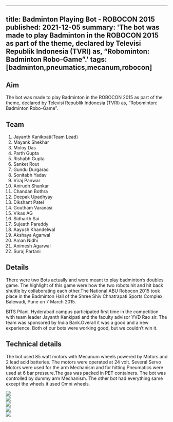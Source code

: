 <!-- ---
title: Badminton Playing Bot - ROBOCON 2015
tags: [badminton,pneumatics,mecanum,robocon]
layout: article
#mode: normal
#type: article
sharing: true
author: Jayanth Kanikpati
show_author_profile: true
show_title: true
#full_width: false
header: true
#cover: /assets/images/blog/thumbnails/Badminton Playing Bot - ROBOCON 2015.png
--- -->

---
title: Badminton Playing Bot - ROBOCON 2015
published: 2021-12-05
summary: 'The bot was made to play Badminton in the ROBOCON 2015 as part of the theme, declared by Televisi Republik Indonesia (TVRI) as, “Robominton: Badminton Robo-Game”.'
tags: [badminton,pneumatics,mecanum,robocon]
---

## Aim
The bot was made to play Badminton in the ROBOCON 2015 as part of the theme, declared by Televisi Republik Indonesia (TVRI) as, “Robominton: Badminton Robo-Game”.
<!--more-->

## Team
1. Jayanth Kanikpati(Team Lead)
2. Mayank Shekhar
3. Moloy Das
4. Parth Gupta
5. Rishabh Gupta
6. Sanket Rout
7. Gundu Durgarao
8. Sonitabh Yadav
9. Viraj Panwar
10. Anirudh Shankar
11. Chandan Bothra
12. Deepak Upadhyay
13. Dikshant Patel
14. Goutham Varanasi
15. Vikas AG
16. Sidharth Sai
17. Sujeath Pareddy
18. Aayush Khandelwal
19. Akshaya Agarwal
20. Aman Nidhi
21. Animesh Agarwal
22. Suraj Partani


## Details
There were two Bots actually and were meant to play badminton’s doubles game. The highlight of this game were how the two robots hit and hit back shuttle by collaborating each other.The National ABU Robocon 2015 took place in the Badminton Hall of the Shree Shiv Chhatrapati Sports Complex, Balewadi, Pune on 7 March 2015.

BITS Pilani, Hyderabad campus participated first time in the competition with team leader Jayanth Kankipati and the faculty advisor YVD Rao sir. The team was sponsored by India Bank.Overall it was a good and a new experience. Both of our bots were working good, but we couldn’t win it.

## Technical details
The bot used 85 watt motors with Mecanum wheels powered by Motors and 2 lead acid batteries. The motors were operated at 24 volt. Several Servo Motors were used for the arm Mechanism and for hitting Pneumatics were used at 6 bar pressure.The gas was packed in PET containers. The bot was controlled by dummy arm Mechanism.
The other bot had everything same except the wheels it used Omni wheels.



<!-- <div class="w3-content w3-display-container">
  <img class="mySlides1" src="/site/assets/images/blog/thumbnails/Badminton Playing Bot - ROBOCON 2015.png" style="width:100%">
  <img class="mySlides1" src="/site/assets/images/blog/Badminton-Playing-Bot/field.png" style="width:100%">
  <img class="mySlides1" src="/site/assets/images/blog/Badminton-Playing-Bot/room.png" style="width:100%">
  <img class="mySlides1" src="/site/assets/images/blog/Badminton-Playing-Bot/workshop1.png" style="width:100%">
  <img class="mySlides1" src="/site/assets/images/blog/Badminton-Playing-Bot/workshop2.png" style="width:100%">
  <button class="w3-button w3-black w3-display-left" onclick="plusDivs(-1, 0)">&#10094;</button>
  <button class="w3-button w3-black w3-display-right" onclick="plusDivs(1, 0)">&#10095;</button>
</div>

<script>
var slideIndex = [1,1];
var slideId = ["mySlides1"]
showDivs(1, 0);
showDivs(1, 1);

function plusDivs(n, no) {
  showDivs(slideIndex[no] += n, no);
}

function showDivs(n, no) {
  var i;
  var x = document.getElementsByClassName(slideId[no]);
  if (n > x.length) {slideIndex[no] = 1}
  if (n < 1) {slideIndex[no] = x.length}
  for (i = 0; i < x.length; i++) {
    x[i].style.display = "none";  
  }
  x[slideIndex[no]-1].style.display = "block";  
}
</script>  -->

<div class="swiper swiper-demo">
  <div class="swiper__wrapper">
    <div class="swiper__slide">
    <img  src="/site/assets/images/blog/thumbnails/Badminton Playing Bot - ROBOCON 2015.png">
    </div>
    <div class="swiper__slide">
    <img  src="/site/assets/images/blog/Badminton-Playing-Bot/field.png">
    </div>
    <div class="swiper__slide">
    <img  src="/site/assets/images/blog/Badminton-Playing-Bot/workshop2.png">
    </div>
    <div class="swiper__slide">
    <img  src="/site/assets/images/blog/Badminton-Playing-Bot/room.png">
    </div>
    <div class="swiper__slide">
      <img  src="/site/assets/images/blog/Badminton-Playing-Bot/workshop1.png">
    </div>
  </div>
  <div class="swiper__button swiper__button--prev fas fa-chevron-left"></div>
  <div class="swiper__button swiper__button--next fas fa-chevron-right"></div>
</div>
 
<script>
{%- include scripts/lib/swiper.js -%}
var SOURCES = window.TEXT_VARIABLES.sources;
window.Lazyload.js(SOURCES.jquery, function() {
  $('.swiper-demo').swiper();
});
</script>